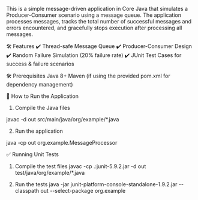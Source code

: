 This is a simple message-driven application in Core Java that simulates a Producer-Consumer scenario using a message queue.
The application processes messages, tracks the total number of successful messages and errors encountered, and gracefully stops execution after processing all messages.

🛠 Features
✔ Thread-safe Message Queue
✔ Producer-Consumer Design
✔ Random Failure Simulation (20% failure rate)
✔ JUnit Test Cases for success & failure scenarios

🛠 Prerequisites
Java 8+
Maven (if using the provided pom.xml for dependency management)

🚀 How to Run the Application

1. Compile the Java files

javac -d out src/main/java/org/example/*.java

2. Run the application

java -cp out org.example.MessageProcessor

✅ Running Unit Tests
1. Compile the test files
javac -cp .:junit-5.9.2.jar -d out test/java/org/example/*.java

2. Run the tests
   java -jar junit-platform-console-standalone-1.9.2.jar --classpath out --select-package org.example
